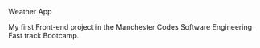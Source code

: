 Weather App

My first Front-end project in the Manchester Codes Software Engineering Fast track Bootcamp.
